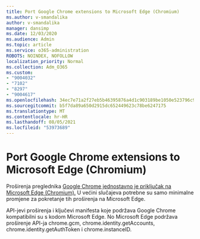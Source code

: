 ```yaml
---
title: Port Google Chrome extensions to Microsoft Edge (Chromium)
ms.author: v-smandalika
author: v-smandalika
manager: dansimp
ms.date: 12/03/2020
ms.audience: Admin
ms.topic: article
ms.service: o365-administration
ROBOTS: NOINDEX, NOFOLLOW
localization_priority: Normal
ms.collection: Adm_O365
ms.custom:
- "9004032"
- "7102"
- "8297"
- "9004617"
ms.openlocfilehash: 34ec7e71a2f27eb5b46395876a4d1c903189be1050e523796c9f2a817c20aaa0
ms.sourcegitcommit: b5f7da89a650d2915dc652449623c78be6247175
ms.translationtype: MT
ms.contentlocale: hr-HR
ms.lasthandoff: 08/05/2021
ms.locfileid: "53973689"
---
```

# <a name="port-google-chrome-extensions-to-microsoft-edge-chromium"></a>Port Google Chrome extensions to Microsoft Edge (Chromium)

Proširenja preglednika [Google Chrome jednostavno je priključak na Microsoft Edge (Chromium).](https://docs.microsoft.com/microsoft-edge/extensions-chromium/developer-guide/port-chrome-extension) U većini slučajeva potrebne su samo minimalne promjene za pokretanje tih proširenja na Microsoft Edge.

API-jevi proširenja i ključevi manifesta koje podržava Google Chrome kompatibilni su s kodom Microsoft Edge. No Microsoft Edge podržava proširenje API-ja chrome.gcm, chrome.identity.getAccounts, chrome.identity.getAuthToken i chrome.instanceID.